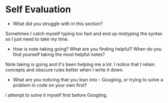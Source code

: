 # Self Evaluation

- What did you struggle with in this section?

Sometimes I catch myself typing too fast and end up mistyping the syntax so I just need to take my time.

- How is note-taking going? What are you finding helpful? When do you find yourself taking the most helpful notes?

Note taking is going and it's been helping me a lot. I notice that I retain concepts and obscure rules better when I write it down.

- What are you noticing that you lean into - Googling, or trying to solve a problem in code on your own first?

I attempt to solve it myself first before Googling.
